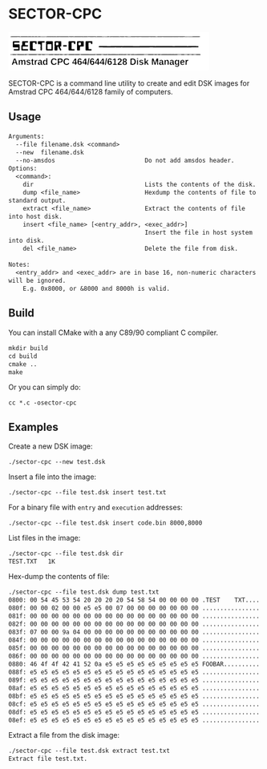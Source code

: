 # SECTOR-CPC

![](face.png)

SECTOR-CPC is a command line utility to create and edit DSK images for Amstrad CPC 464/644/6128 family of computers.


## Usage

```
Arguments:
  --file filename.dsk <command>
  --new  filename.dsk
  --no-amsdos                         Do not add amsdos header.
Options:
  <command>:
    dir                               Lists the contents of the disk.
    dump <file_name>                  Hexdump the contents of file to standard output.
    extract <file_name>               Extract the contents of file into host disk.
    insert <file_name> [<entry_addr>, <exec_addr>]
                                      Insert the file in host system into disk.
    del <file_name>                   Delete the file from disk.

Notes:
  <entry_addr> and <exec_addr> are in base 16, non-numeric characters will be ignored.
    E.g. 0x8000, or &8000 and 8000h is valid.

```

## Build

You can install CMake with a any C89/90 compliant C compiler.

```
mkdir build
cd build
cmake ..
make
```

Or you can simply do:

```
cc *.c -osector-cpc
```

## Examples

Create a new DSK image:

```
./sector-cpc --new test.dsk
```

Insert a file into the image:

```
./sector-cpc --file test.dsk insert test.txt
```

For a binary file with `entry` and `execution` addresses:

```
./sector-cpc --file test.dsk insert code.bin 8000,8000
```

List files in the image:

```
./sector-cpc --file test.dsk dir
TEST.TXT   1K
```

Hex-dump the contents of file:

```
./sector-cpc --file test.dsk dump test.txt
0800: 00 54 45 53 54 20 20 20 20 54 58 54 00 00 00 00 .TEST    TXT....
080f: 00 00 02 00 00 e5 e5 00 07 00 00 00 00 00 00 00 ................
081f: 00 00 00 00 00 00 00 00 00 00 00 00 00 00 00 00 ................
082f: 00 00 00 00 00 00 00 00 00 00 00 00 00 00 00 00 ................
083f: 07 00 00 9a 04 00 00 00 00 00 00 00 00 00 00 00 ................
084f: 00 00 00 00 00 00 00 00 00 00 00 00 00 00 00 00 ................
085f: 00 00 00 00 00 00 00 00 00 00 00 00 00 00 00 00 ................
086f: 00 00 00 00 00 00 00 00 00 00 00 00 00 00 00 00 ................
0880: 46 4f 4f 42 41 52 0a e5 e5 e5 e5 e5 e5 e5 e5 e5 FOOBAR..........
088f: e5 e5 e5 e5 e5 e5 e5 e5 e5 e5 e5 e5 e5 e5 e5 e5 ................
089f: e5 e5 e5 e5 e5 e5 e5 e5 e5 e5 e5 e5 e5 e5 e5 e5 ................
08af: e5 e5 e5 e5 e5 e5 e5 e5 e5 e5 e5 e5 e5 e5 e5 e5 ................
08bf: e5 e5 e5 e5 e5 e5 e5 e5 e5 e5 e5 e5 e5 e5 e5 e5 ................
08cf: e5 e5 e5 e5 e5 e5 e5 e5 e5 e5 e5 e5 e5 e5 e5 e5 ................
08df: e5 e5 e5 e5 e5 e5 e5 e5 e5 e5 e5 e5 e5 e5 e5 e5 ................
08ef: e5 e5 e5 e5 e5 e5 e5 e5 e5 e5 e5 e5 e5 e5 e5 e5 ................
```

Extract a file from the disk image:

```
./sector-cpc --file test.dsk extract test.txt
Extract file test.txt.
```
